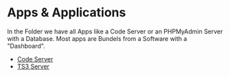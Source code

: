 # Apps & Applications

In the Folder we have all Apps like a Code Server or an PHPMyAdmin Server with a Database. 
Most apps are Bundels from a Software with a "Dashboard".

- [Code Server](https://github.com/TNSStudio-HQ/MoonlightImages/blob/main/apps/CodeServer.json)
- [TS3 Server](https://raw.githubusercontent.com/TNSStudio-HQ/MoonlightImages/main/apps/Teamspeak3.json)
